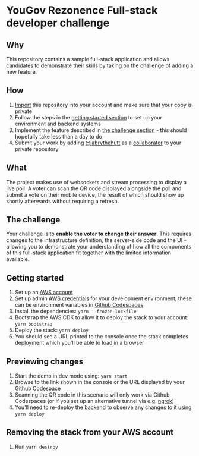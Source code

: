 # YouGov Rezonence Full-stack developer challenge

## Why
This repository contains a sample full-stack application and allows candidates to demonstrate their skills by taking on the challenge of adding a new feature.

## How
1. [Import](https://docs.github.com/en/get-started/importing-your-projects-to-github/importing-source-code-to-github/importing-a-repository-with-github-importer) this repository into your account and make sure that your copy is private
2. Follow the steps in the [getting started section](#getting-started) to set up your environment and backend systems
3. Implement the feature described in [the challenge section](#the-challenge) - this should hopefully take less than a day to do
4. Submit your work by adding [@jabrythehutt](https://github.com/jabrythehutt) as a [collaborator](https://docs.github.com/en/account-and-profile/setting-up-and-managing-your-github-user-account/managing-access-to-your-personal-repositories/inviting-collaborators-to-a-personal-repository) to your private repository

## What
The project makes use of websockets and stream processing to display a live poll. A voter can scan the QR code displayed alongside the poll and submit a vote on their mobile device, the result of which should show up shortly afterwards without requiring a refresh.

## The challenge
Your challenge is to **enable the voter to change their answer**. This requires changes to the infrastructure definition, the server-side code and the UI - allowing you to demonstrate your understanding of how all the components of this full-stack application fit together with the limited information available.

## Getting started
1. Set up an [AWS account](https://aws.amazon.com/account/) 
2. Set up admin [AWS credentials](https://docs.aws.amazon.com/cli/latest/userguide/cli-configure-envvars.html) for your development environment, these can be environment variables in [Github Codespaces](https://docs.github.com/en/codespaces/managing-your-codespaces/managing-encrypted-secrets-for-your-codespaces)
3. Install the dependencies: `yarn --frozen-lockfile`
4. Bootstrap the AWS CDK to allow it to deploy the stack to your account: `yarn bootstrap`
5. Deploy the stack: `yarn deploy`
6. You should see a URL printed to the console once the stack completes deployment which you'll be able to load in a browser

## Previewing changes
1. Start the demo in dev mode using: `yarn start`
2. Browse to the link shown in the console or the URL displayed by your Github Codespace
3. Scanning the QR code in this scenario will only work via Github Codespaces (or if you set up an alternative tunnel via e.g. [ngrok](https://ngrok.com/))
4. You'll need to re-deploy the backend to observe any changes to it using `yarn deploy` 

## Removing the stack from your AWS account
1. Run `yarn destroy`